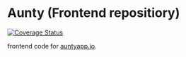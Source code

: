 # Aunty (Frontend repositiory)

[![Coverage Status](https://coveralls.io/repos/github/ldd/aunty-frontend/badge.svg?branch=add-coveralls)](https://coveralls.io/github/ldd/aunty-frontend?branch=add-coveralls)

frontend code for [auntyapp.io](auntyapp.io).
